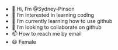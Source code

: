 - 👋 Hi, I’m @Sydney-Pinson
- 👀 I’m interested in learning coding
- 🌱 I’m currently learning how to use github                            
- 💞️ I’m looking to collaborate on github
- 📫 How to reach me by email
- 😄 Female

<!---
Sydney-Pinson/Sydney-Pinson is a ✨ special ✨ repository because its `README.md` (this file) appears on your GitHub profile.
You can click the Preview link to take a look at your changes.
--->
